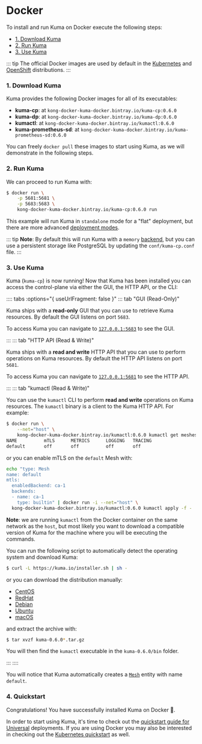 # Docker

To install and run Kuma on Docker execute the following steps:

* [1. Download Kuma](#_1-download-kuma)
* [2. Run Kuma](#_2-run-kuma)
* [3. Use Kuma](#_3-use-kuma)

::: tip
The official Docker images are used by default in the [Kubernetes](/docs/0.6.0/installation/kubernetes/) and [OpenShift](/docs/0.6.0/installation/openshift/) distributions.
:::

### 1. Download Kuma

Kuma provides the following Docker images for all of its executables:

* **kuma-cp**: at `kong-docker-kuma-docker.bintray.io/kuma-cp:0.6.0`
* **kuma-dp**: at `kong-docker-kuma-docker.bintray.io/kuma-dp:0.6.0`
* **kumactl**: at `kong-docker-kuma-docker.bintray.io/kumactl:0.6.0`
* **kuma-prometheus-sd**: at `kong-docker-kuma-docker.bintray.io/kuma-prometheus-sd:0.6.0`

You can freely `docker pull` these images to start using Kuma, as we will demonstrate in the following steps.

### 2. Run Kuma

We can proceed to run Kuma with:

```sh
$ docker run \
    -p 5681:5681 \
    -p 5683:5683 \
    kong-docker-kuma-docker.bintray.io/kuma-cp:0.6.0 run
```

This example will run Kuma in `standalone` mode for a "flat" deployment, but there are more advanced [deployment modes](/docs/0.6.0/documentation/deployments/).

::: tip
**Note**: By default this will run Kuma with a `memory` [backend](../../documentation/backends), but you can use a persistent storage like PostgreSQL by updating the `conf/kuma-cp.conf` file.
:::

### 3. Use Kuma

Kuma (`kuma-cp`) is now running! Now that Kuma has been installed you can access the control-plane via either the GUI, the HTTP API, or the CLI:

:::: tabs :options="{ useUrlFragment: false }"
::: tab "GUI (Read-Only)"

Kuma ships with a **read-only** GUI that you can use to retrieve Kuma resources. By default the GUI listens on port `5683`. 

To access Kuma you can navigate to [`127.0.0.1:5683`](http://127.0.0.1:5683) to see the GUI.

:::
::: tab "HTTP API (Read & Write)"

Kuma ships with a **read and write** HTTP API that you can use to perform operations on Kuma resources. By default the HTTP API listens on port `5681`.

To access Kuma you can navigate to [`127.0.0.1:5681`](http://127.0.0.1:5681) to see the HTTP API.

:::
::: tab "kumactl (Read & Write)"

You can use the `kumactl` CLI to perform **read and write** operations on Kuma resources. The `kumactl` binary is a client to the Kuma HTTP API. For example:

```sh
$ docker run \
    --net="host" \
    kong-docker-kuma-docker.bintray.io/kumactl:0.6.0 kumactl get meshes
NAME          mTLS      METRICS      LOGGING   TRACING
default       off       off          off       off
```

or you can enable mTLS on the `default` Mesh with:

```sh
echo "type: Mesh
name: default
mtls:
  enabledBackend: ca-1
  backends:
  - name: ca-1
    type: builtin" | docker run -i --net="host" \
  kong-docker-kuma-docker.bintray.io/kumactl:0.6.0 kumactl apply -f -
```

**Note**: we are running `kumactl` from the Docker container on the same network as the `host`, but most likely you want to download a compatible version of Kuma for the machine where you will be executing the commands.

You can run the following script to automatically detect the operating system and download Kuma:

```sh
$ curl -L https://kuma.io/installer.sh | sh -
```

or you can download the distribution manually:

* [CentOS](https://kong.bintray.com/kuma/kuma-0.6.0-centos-amd64.tar.gz)
* [RedHat](https://kong.bintray.com/kuma/kuma-0.6.0-rhel-amd64.tar.gz)
* [Debian](https://kong.bintray.com/kuma/kuma-0.6.0-debian-amd64.tar.gz)
* [Ubuntu](https://kong.bintray.com/kuma/kuma-0.6.0-ubuntu-amd64.tar.gz)
* [macOS](https://kong.bintray.com/kuma/kuma-0.6.0-darwin-amd64.tar.gz)

and extract the archive with:

```sh
$ tar xvzf kuma-0.6.0*.tar.gz
```

You will then find the `kumactl` executable in the `kuma-0.6.0/bin` folder.

:::
::::

You will notice that Kuma automatically creates a [`Mesh`](../../policies/mesh) entity with name `default`.

### 4. Quickstart

Congratulations! You have successfully installed Kuma on Docker 🚀. 

In order to start using Kuma, it's time to check out the [quickstart guide for Universal](/docs/0.6.0/quickstart/universal/) deployments. If you are using Docker you may also be interested in checking out the [Kubernetes quickstart](/docs/0.6.0/quickstart/kubernetes/) as well.
